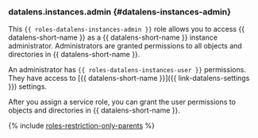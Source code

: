 ### datalens.instances.admin {#datalens-instances-admin}

This `{{ roles-datalens-instances-admin }}` role allows you to access {{ datalens-short-name }} as a {{ datalens-short-name }} instance administrator. Administrators are granted permissions to all objects and directories in {{ datalens-short-name }}.

An administrator has `{{ roles-datalens-instances-user }}` permissions. They have access to [{{ datalens-short-name }}]({{ link-datalens-settings }}) settings.

After you assign a service role, you can grant the user permissions to objects and directories in {{ datalens-short-name }}.

{% include [roles-restriction-only-parents](iam/roles-restriction-only-parents.md) %}